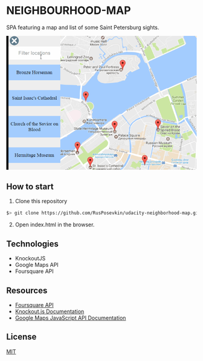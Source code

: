 # NEIGHBOURHOOD-MAP
SPA featuring a map and list of some Saint Petersburg sights.



![Demo animation](https://raw.githubusercontent.com/RusPosevkin/udacity-neighborhood-map/master/Demo.gif "Demo animation")

## How to start
1. Clone this repository
  ```bash
  $> git clone https://github.com/RusPosevkin/udacity-neighborhood-map.git
  ```
2. Open index.html in the browser.

## Technologies
* KnockoutJS
* Google Maps API
* Foursquare API

## Resources
* [Foursquare API](https://developer.foursquare.com/)
* [Knockout.js Documentation](http://knockoutjs.com/documentation/introduction.html)
* [Google Maps JavaScript API Documentation](https://developers.google.com/maps/documentation/javascript/tutorial)

## License
[MIT](LICENSE)
